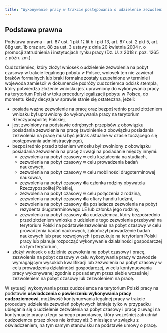 ```yaml
---
title: "Wykonywanie pracy w trakcie postępowania o udzielenie zezwolenia na pobyt czasowy"
---
```


## Podstawa prawna

Podstawa prawna – art. 87 ust. 1 pkt 12 lit b i pkt 13, art. 87 ust. 2 pkt 5, art. 88g ust. 1b oraz art. 88 za ust. 3 ustawy z dnia 20 kwietnia 2004 r. o promocji zatrudnienia i instytucjach rynku pracy (Dz. U. z 2018 r. poz. 1265 z późn. zm.).

Cudzoziemiec, który złożył wniosek o udzielenie zezwolenia na pobyt czasowy w trakcie legalnego pobytu w Polsce, wniosek ten nie zawierał braków formalnych lub braki formalne zostały uzupełnione w terminie i wojewoda zamieścił w dokumencie podróży cudzoziemca odcisk stempla, który potwierdza złożenie wniosku jest uprawniony do wykonywania pracy na terytorium Polski w toku procedury legalizacji pobytu w Polsce, do momentu kiedy decyzja w sprawie stanie się ostateczna, jeżeli:

- posiada ważne zezwolenie na pracę oraz bezpośrednio przed złożeniem wniosku był uprawniony do wykonywania pracy na terytorium Rzeczypospolitej Polskiej,
- jest zwolniony na podstawie odrębnych przepisów z obowiązku posiadania zezwolenia na pracę (zwolnienie z obowiązku posiadania zezwolenia na pracę musi być jednak aktualne w czasie toczącego się postępowania administracyjnego),
- bezpośrednio przed złożeniem wniosku był zwolniony z obowiązku posiadania zezwolenia na pracę z uwagi na posiadanie między innymi:
  - zezwolenia na pobyt czasowy w celu kształcenia na studiach,
  - zezwolenia na pobyt czasowy w celu prowadzenia badań naukowych,
  - zezwolenia na pobyt czasowy w celu mobilności długoterminowej naukowca,
  - zezwolenia na pobyt czasowy dla członka rodziny obywatela Rzeczypospolitej Polskiej,
  - zezwolenia na pobyt czasowy w celu połączenia z rodziną, zezwolenia na pobyt czasowy dla ofiary handlu ludźmi,
  - zezwolenia na pobyt czasowy dla posiadacza zezwolenia na pobyt rezydenta długoterminowego UE lub członka jego rodziny,
  - zezwolenia na pobyt czasowy dla cudzoziemca, który bezpośrednio przed złożeniem wniosku o udzielenie tego zezwolenia przebywał na terytorium Polski na podstawie zezwolenia na pobyt czasowy w celu prowadzenia badań naukowych, zakończył prowadzenie badań naukowych lub prac rozwojowych i poszukuje na terytorium Polski pracy lub planuje rozpocząć wykonywanie działalności gospodarczej na tym terytorium,
- złożył wniosek o udzielnie zezwolenia na pobyt czasowy i pracę, zezwolenia na pobyt czasowy w celu wykonywania pracy w zawodzie wymagającym wysokich kwalifikacji lub zezwolenia na pobyt czasowy w celu prowadzenia działalności gospodarczej, w celu kontynuowania pracy wykonywanej zgodnie z posiadanym przez siebie wcześniej zezwoleniem na pobyt czasowy lub zezwoleniem na pracę.

W sytuacji wykonywania przez cudzoziemca na terytorium Polski pracy na podstawie **oświadczenia o powierzeniu wykonywania pracy cudzoziemcowi**, możliwość kontynuowania legalnej pracy w trakcie procedury udzielenia zezwoleń pobytowych istnieje tylko w przypadku ubiegania się o udzielenie zezwolenia na pobyt czasowy i pracę z uwagi na kontynuacje pracy u tego samego pracodawcy, który wcześniej zatrudniał cudzoziemca przez okres nie krótszy niż 3 miesiące w związku z oświadczeniem, na tym samym stanowisku na podstawie umowy o pracę.
